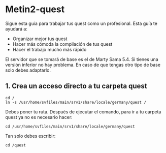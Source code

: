 # Metin2-quest

Sigue esta guía para trabajar tus quest como un profesional.
Esta guía te ayudará a:
- Organizar mejor tus quest
- Hacer más cómoda la compilación de tus quest
- Hacer el trabajo mucho más rápido

El servidor que se tomará de base es el de Marty Sama 5.4. Si tienes una versión inferior no hay problema.
En caso de que tengas otro tipo de base solo debes adaptarlo.

## 1. Crea un acceso directo a tu carpeta quest

```
cd /
ln -s /usr/home/svfiles/main/srv1/share/locale/germany/quest /
```

Debes poner tu ruta.
Después de ejecutar el comando, para ir a tu carpeta quest ya no es necesario hacer:
```
cd /usr/home/svfiles/main/srv1/share/locale/germany/quest
```

Tan solo debes escribir:
```
cd /quest
```
